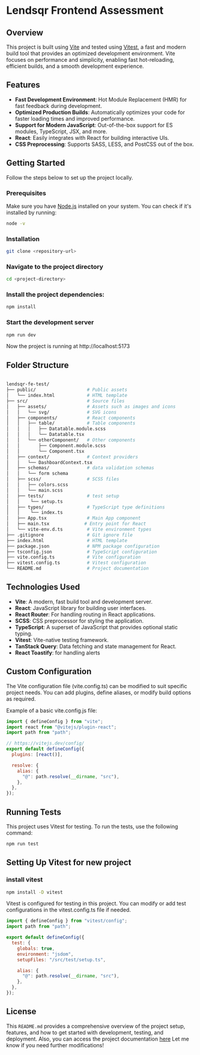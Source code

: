 # Lendsqr Frontend Assessment

## Overview

This project is built using [Vite](https://vitejs.dev/) and tested using [Vitest](https://vitest.dev/), a fast and modern build tool that provides an optimized development environment. Vite focuses on performance and simplicity, enabling fast hot-reloading, efficient builds, and a smooth development experience.

## Features

- **Fast Development Environment**: Hot Module Replacement (HMR) for fast feedback during development.
- **Optimized Production Builds**: Automatically optimizes your code for faster loading times and improved performance.
- **Support for Modern JavaScript**: Out-of-the-box support for ES modules, TypeScript, JSX, and more.
- **React**: Easily integrates with React for building interactive UIs.
- **CSS Preprocessing**: Supports SASS, LESS, and PostCSS out of the box.

## Getting Started

Follow the steps below to set up the project locally.

### Prerequisites

Make sure you have [Node.js](https://nodejs.org/en/) installed on your system. You can check if it's installed by running:

```bash
node -v
```

### Installation

```bash
git clone <repository-url>
```

### Navigate to the project directory

```bash
cd <project-directory>
```

### Install the project dependencies:

```bash
npm install
```

### Start the development server

```bash
npm run dev
```

Now the project is running at http://localhost:5173

## Folder Structure

```bash

lendsqr-fe-test/
├── public/                   # Public assets
│   └── index.html            # HTML template
├── src/                      # Source files
│   ├── assets/               # Assets such as images and icons
│   │   └── svg/              # SVG icons
│   ├── components/           # React components
│   │   ├── table/            # Table components
│   │   │   ├── Datatable.module.scss
│   │   │   └── Datatable.tsx
│   │   └── otherComponent/   # Other components
│   │       ├── Component.module.scss
│   │       └── Component.tsx
│   ├── context/              # Context providers
│   │   └── DashboardContext.tsx
│   ├── schemas/              # data validation schemas
│   │   └── form schema
│   ├── scss/                 # SCSS files
│   │   ├── colors.scss
│   │   └── main.scss
│   ├── tests/                # test setup
│   │    └── setup.ts
│   ├── types/                # TypeScript type definitions
│   │    └── index.ts
│   ├── App.tsx               # Main App component
│   ├── main.tsx             # Entry point for React
│   └── vite-env.d.ts         # Vite environment types
├── .gitignore                # Git ignore file
├── index.html                # HTML template
├── package.json              # NPM package configuration
├── tsconfig.json             # TypeScript configuration
├── vite.config.ts            # Vite configuration
├── vitest.config.ts          # Vitest configuration
└── README.md                 # Project documentation
```

## Technologies Used

- **Vite**: A modern, fast build tool and development server.
- **React**: JavaScript library for building user interfaces.
- **React Router**: For handling routing in React applications.
- **SCSS**: CSS preprocessor for styling the application.
- **TypeScript**: A superset of JavaScript that provides optional static typing.
- **Vitest**: Vite-native testing framework.
- **TanStack Query**: Data fetching and state management for React.
- **React Toastify**: for handling alerts

## Custom Configuration

The Vite configuration file (vite.config.ts) can be modified to suit specific project needs. You can add plugins, define aliases, or modify build options as required.

Example of a basic vite.config.js file:

```javascript
import { defineConfig } from "vite";
import react from "@vitejs/plugin-react";
import path from "path";

// https://vitejs.dev/config/
export default defineConfig({
  plugins: [react()],

  resolve: {
    alias: {
      "@": path.resolve(__dirname, "src"),
    },
  },
});
```

## Running Tests

This project uses Vitest for testing. To run the tests, use the following command:

```bash
npm run test
```

## Setting Up Vitest for new project

### install vitest

```bash
npm install -D vitest
```

Vitest is configured for testing in this project. You can modify or add test configurations in the vitest.config.ts file if needed.

```javascript
import { defineConfig } from "vitest/config";
import path from "path";

export default defineConfig({
  test: {
    globals: true,
    environment: "jsdom",
    setupFiles: "/src/test/setup.ts",

    alias: {
      "@": path.resolve(__dirname, "src"),
    },
  },
});
```

## License

This `README.md` provides a comprehensive overview of the project setup, features, and how to get started with development, testing, and deployment. Also, you can access the project documentation [here](https://docs.google.com/document/d/1ZkHEcmqr9bYu7gIQ2hbTnwgDiMIYuSP-OcWE0JfbIpY/edit?usp=sharing) Let me know if you need further modifications!
